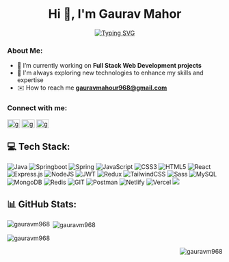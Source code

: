 <div align='center'>
<h1 align="center">Hi 👋, I'm Gaurav Mahor</h1>

[![Typing SVG](https://readme-typing-svg.demolab.com?font=Inter&weight=500&size=22&pause=1000&color=00AEF0&center=true&vCenter=true&width=450&lines=Full+Stack+Web+Developer;Passionate+Learner)](https://git.io/typing-svg)
</div>

<!-- <img align="right" width="400" alt="programming img" src="/programming img1.jpg"> -->

### About Me:
- 🌱 I’m currently working on **Full Stack Web Development projects**
- 📄 I'm always exploring new technologies to enhance my skills and expertise 
- ✉️ How to reach me **gauravmahour968@gmail.com**

  
<h3 align="left">Connect with me:</h3>
<p align="left">
  <a href="https://linkedin.com/in/gauravm968" target="blank"
    ><img
      align="center"
      src="https://raw.githubusercontent.com/rahuldkjain/github-profile-readme-generator/master/src/images/icons/Social/linked-in-alt.svg"
      alt="gauravm968"
      height="20"
      width="30"
  /></a>
  <a href="https://twitter.com/gauravm_968" target="blank"
    ><img
      align="center"
      src="https://raw.githubusercontent.com/rahuldkjain/github-profile-readme-generator/master/src/images/icons/Social/twitter.svg"
      alt="gauravm_968"
      height="20"
      width="30"
  /></a>
  <a href="https://instagram.com/gauravm968" target="blank"
    ><img
      align="center"
      src="https://raw.githubusercontent.com/rahuldkjain/github-profile-readme-generator/master/src/images/icons/Social/instagram.svg"
      alt="gauravm968"
      height="20"
      width="30"
  /></a>
</p>

## 💻 Tech Stack:
![Java](https://img.shields.io/badge/java-%23ED8B00.svg?style=for-the-badge&logo=java&logoColor=white) ![Springboot](https://img.shields.io/badge/Spring%20Boot-6DB33F.svg?style=for-the-badge&logo=Spring-Boot&logoColor=white) ![Spring](https://img.shields.io/badge/Spring-6DB33F.svg?style=for-the-badge&logo=Spring&logoColor=white) ![JavaScript](https://img.shields.io/badge/javascript-%23323330.svg?style=for-the-badge&logo=javascript&logoColor=%23F7DF1E) ![CSS3](https://img.shields.io/badge/css3-%231572B6.svg?style=for-the-badge&logo=css3&logoColor=white) ![HTML5](https://img.shields.io/badge/html5-%23E34F26.svg?style=for-the-badge&logo=html5&logoColor=white) ![React](https://img.shields.io/badge/react-%2320232a.svg?style=for-the-badge&logo=react&logoColor=%2361DAFB) ![Express.js](https://img.shields.io/badge/express.js-%23404d59.svg?style=for-the-badge&logo=express&logoColor=%2361DAFB) ![NodeJS](https://img.shields.io/badge/node.js-6DA55F?style=for-the-badge&logo=node.js&logoColor=white) ![JWT](https://img.shields.io/badge/JWT-black?style=for-the-badge&logo=JSON%20web%20tokens) ![Redux](https://img.shields.io/badge/redux-%23593d88.svg?style=for-the-badge&logo=redux&logoColor=white) ![TailwindCSS](https://img.shields.io/badge/tailwindcss-%2338B2AC.svg?style=for-the-badge&logo=tailwind-css&logoColor=white) ![Sass](https://img.shields.io/badge/Sass-CC6699?style=for-the-badge&logo=sass&logoColor=white) ![MySQL](https://img.shields.io/badge/mysql-%2300f.svg?style=for-the-badge&logo=mysql&logoColor=white) ![MongoDB](https://img.shields.io/badge/MongoDB-%234ea94b.svg?style=for-the-badge&logo=mongodb&logoColor=white) ![Redis](https://img.shields.io/badge/Redis-DC382D.svg?style=for-the-badge&logo=Redis&logoColor=white) ![GIT](https://img.shields.io/badge/Git-fc6d26?style=for-the-badge&logo=git&logoColor=white) ![Postman](https://img.shields.io/badge/Postman-FF6C37?style=for-the-badge&logo=postman&logoColor=white) ![Netlify](https://img.shields.io/badge/netlify-%23000000.svg?style=for-the-badge&logo=netlify&logoColor=#00C7B7) ![Vercel](https://img.shields.io/badge/vercel-%23000000.svg?style=for-the-badge&logo=vercel&logoColor=white) ![](https://img.shields.io/badge/Canva-00C4CC.svg?style=for-the-badge&logo=Canva&logoColor=white)

## 📊 GitHub Stats:
<!-- ![](https://github-readme-stats.vercel.app/api?username=gauravm968&theme=tokyonight&hide_border=false&include_all_commits=false&count_private=true)<br/> 
![](https://github-readme-streak-stats.herokuapp.com/?user=gauravm968&theme=highcontrast&hide_border=false)<br/>
![](https://github-readme-stats.vercel.app/api/top-langs/?username=gauravm968&theme=highcontrast&hide_border=false&include_all_commits=true&count_private=false&layout=compact) -->
<p>
  <img
    align="left"
    src="https://github-readme-stats.vercel.app/api/top-langs?username=gauravm968&show_icons=true&locale=en&layout=compact"
    alt="gauravm968"
  />
</p>

<p>
  &nbsp;<img
    align="center"
    src="https://github-readme-stats.vercel.app/api?username=gauravm968&show_icons=true&locale=en"
    alt="gauravm968"
  />
</p>

<p>
  <img
    align="center"
    src="https://github-readme-streak-stats.herokuapp.com/?user=gauravm968&"
    alt="gauravm968"
  />
</p>

 <p align="right"> <img src="https://komarev.com/ghpvc/?username=gauravm968&label=Profile%20views&color=0e75b6&style=flat" alt="gauravm968" /> </p>
